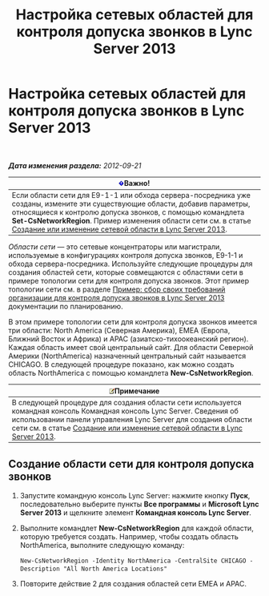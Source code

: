 ﻿---
title: Настройка сетевых областей для контроля допуска звонков в Lync Server 2013
TOCTitle: Настройка сетевых областей для контроля допуска звонков в Lync Server 2013
ms:assetid: ea3ff988-dd5a-4bc4-bec5-39a0fb09793a
ms:mtpsurl: https://technet.microsoft.com/ru-ru/library/Gg399051(v=OCS.15)
ms:contentKeyID: 49311545
ms.date: 05/19/2016
mtps_version: v=OCS.15
ms.translationtype: HT
---

# Настройка сетевых областей для контроля допуска звонков в Lync Server 2013

 

_**Дата изменения раздела:** 2012-09-21_

<table>
<thead>
<tr class="header">
<th><img src="images/JJ618369.important(OCS.15).gif" title="important" alt="important" />Важно!</th>
</tr>
</thead>
<tbody>
<tr class="odd">
<td>Если области сети для E9-1-1 или обхода сервера-посредника уже созданы, измените эти существующие области, добавив параметры, относящиеся к контролю допуска звонков, с помощью командлета <strong>Set-CsNetworkRegion</strong>. Пример изменения области сети см. в статье <a href="lync-server-2013-create-or-modify-a-network-region.md">Создание или изменение сетевой области в Lync Server 2013</a>.</td>
</tr>
</tbody>
</table>


*Области сети* — это сетевые концентраторы или магистрали, используемые в конфигурациях контроля допуска звонков, E9-1-1 и обхода сервера-посредника. Используйте следующие процедуры для создания областей сети, которые совмещаются с областями сети в примере топологии сети для контроля допуска звонков. Этот пример топологии сети см. в разделе [Пример: сбор своих требований организации для контроля допуска звонков в Lync Server 2013](lync-server-2013-example-of-gathering-your-requirements-for-call-admission-control.md) документации по планированию.

В этом примере топологии сети для контроля допуска звонков имеется три области: North America (Северная Америка), EMEA (Европа, Ближний Восток и Африка) и APAC (азиатско-тихоокеанский регион). Каждая область имеет свой центральный сайт. Для области Северной Америки (NorthAmerica) назначенный центральный сайт называется CHICAGO. В следующей процедуре показано, как можно создать область NorthAmerica с помощью командлета **New-CsNetworkRegion**.

<table>
<thead>
<tr class="header">
<th><img src="images/Gg398412.note(OCS.15).gif" title="note" alt="note" />Примечание</th>
</tr>
</thead>
<tbody>
<tr class="odd">
<td>В следующей процедуре для создания области сети используется командная консоль Командная консоль Lync Server. Сведения об использовании панели управления Lync Server для создания области сети см. в статье <a href="lync-server-2013-create-or-modify-a-network-region.md">Создание или изменение сетевой области в Lync Server 2013</a>.</td>
</tr>
</tbody>
</table>


## Создание области сети для контроля допуска звонков

1.  Запустите командную консоль Lync Server: нажмите кнопку **Пуск**, последовательно выберите пункты **Все программы** и **Microsoft Lync Server 2013** и щелкните элемент **Командная консоль Lync Server**.

2.  Выполните командлет **New-CsNetworkRegion** для каждой области, которую требуется создать. Например, чтобы создать область NorthAmerica, выполните следующую команду:
    
        New-CsNetworkRegion -Identity NorthAmerica -CentralSite CHICAGO -Description "All North America Locations"

3.  Повторите действие 2 для создания областей сети EMEA и APAC.

